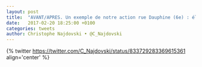 ```yaml
---
layout: post
title:  "AVANT/APRES. Un exemple de notre action rue Dauphine (6e) : élargissement des trottoirs et création d'un double sens cyclable !"
date:   2017-02-20 18:25:00 +0100
categories: tweets
author: Christophe Najdovski • @C_Najdovski
---
```

{% twitter https://twitter.com/C_Najdovski/status/833729283369615361 align='center' %}
